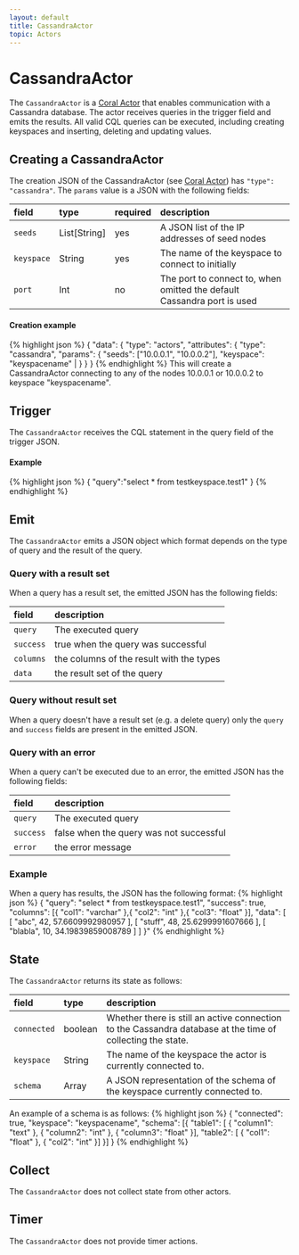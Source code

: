 ```yaml
---
layout: default
title: CassandraActor
topic: Actors
---
```

<!--
   Licensed to the Apache Software Foundation (ASF) under one or more
   contributor license agreements.  See the NOTICE file distributed with
   this work for additional information regarding copyright ownership.
   The ASF licenses this file to You under the Apache License, Version 2.0
   (the "License"); you may not use this file except in compliance with
   the License.  You may obtain a copy of the License at

       http://www.apache.org/licenses/LICENSE-2.0

   Unless required by applicable law or agreed to in writing, software
   distributed under the License is distributed on an "AS IS" BASIS,
   WITHOUT WARRANTIES OR CONDITIONS OF ANY KIND, either express or implied.
   See the License for the specific language governing permissions and
   limitations under the License.
-->

# CassandraActor
The `CassandraActor` is a [Coral Actor](/actors/overview/) that enables communication with a Cassandra database. The actor receives queries in the trigger field and emits the results.
All valid CQL queries can be executed, including creating keyspaces and inserting, deleting and updating values.

## Creating a CassandraActor
The creation JSON of the CassandraActor (see [Coral Actor](/actors/overview/)) has `"type": "cassandra"`.
The `params` value is a JSON with the following fields:

field  | type | required | description
:----- | :---- | :--- | :------------
`seeds` | List[String] | yes| A JSON list of the IP addresses of seed nodes
`keyspace` | String | yes| The name of the keyspace to connect to initially
`port` | Int | no | The port to connect to, when omitted the default Cassandra port is used

#### Creation example
{% highlight json %}
{
  "data": {
      "type": "actors",
      "attributes": {
        "type": "cassandra",
        "params": {
          "seeds": ["10.0.0.1", "10.0.0.2"],
          "keyspace": "keyspacename"
        |
      }
  }
}
{% endhighlight %}
This will create a CassandraActor connecting to any of the nodes 10.0.0.1 or 10.0.0.2 to keyspace "keyspacename".

## Trigger
The `CassandraActor` receives the CQL statement in the query field of the trigger JSON.

#### Example
{% highlight json %}
{
    "query":"select * from testkeyspace.test1"
}
{% endhighlight %}

## Emit
The `CassandraActor` emits a JSON object which format depends on the type of query and the result of the query.

### Query with a result set
When a query has a result set, the emitted JSON has the following fields:

field  | description
:----- | :------------
`query` | The executed query
`success` | true when the query was successful
`columns` | the columns of the result with the types
`data` | the result set of the query

### Query without result set
When a query doesn't have a result set (e.g. a delete query) only the `query` and `success` fields are present in the emitted JSON.

### Query with an error
When a query can't be executed due to an error, the emitted JSON has the following fields:

field  | description
:----- | :------------
`query` | The executed query
`success` | false when the query was not successful
`error` | the error message

### Example
When a query has results, the JSON has the following format:
{% highlight json %}
{
    "query": "select * from testkeyspace.test1",
    "success": true,
    "columns": [{
        "col1": "varchar"
    },{
        "col2": "int"
    },{
        "col3": "float"
    }], "data": [
        [ "abc", 42, 57.6609992980957 ],
        [ "stuff", 48, 25.6299991607666 ],
        [ "blabla", 10, 34.19839859008789 ]
    ]
}"
{% endhighlight %}

## State
The `CassandraActor` returns its state as follows:

field |type| description
:--- | :--- | :---
`connected` | boolean | Whether there is still an active connection to the Cassandra database at the time of collecting the state.
`keyspace` | String | The name of the keyspace the actor is currently connected to.
`schema` | Array | A JSON representation of the schema of the keyspace currently connected to.

An example of a schema is as follows:
{% highlight json %}
{
  "connected": true,
  "keyspace": "keyspacename",
  "schema": [{
    "table1": [
     { "column1": "text" },
     { "column2": "int" },
     { "column3": "float" }], 
    "table2": [
     { "col1": "float" },
     { "col2": "int" }]
  }]
}
{% endhighlight %}

## Collect
The `CassandraActor` does not collect state from other actors.

## Timer
The `CassandraActor` does not provide timer actions.
